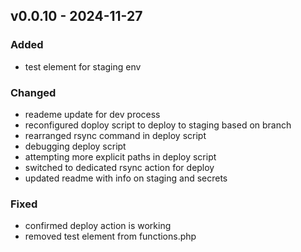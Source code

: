 ## v0.0.10 - 2024-11-27
### Added
* test element for staging env
### Changed
* reademe update for dev process
* reconfigured doploy script to deploy to staging based on branch
* rearranged rsync command in deploy script
* debugging deploy script
* attempting more explicit paths in deploy script
* switched to dedicated rsync action for deploy
* updated readme with info on staging and secrets
### Fixed
* confirmed deploy action is working
* removed test element from functions.php
